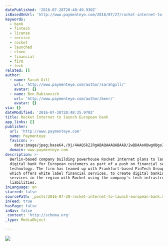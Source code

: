 ```yaml
---
datePublished: '2016-07-28T20:48:49.930Z'
isBasedOnUrl: 'http://www.paymenteye.com/2016/07/27/rocket-internet-to-launch-european-bank/'
keywords:
  - bank
  - fintech
  - license
  - service
  - rocket
  - launched
  - clone
  - financial
  - firm
  - tech
related: []
author:
  - name: Sarah Gill
    url: 'http://www.paymenteye.com/author/sarahgill/'
    avatar: {}
  - name: Ben Rabinovich
    url: 'http://www.paymenteye.com/author/benr/'
    avatar: {}
via: {}
dateModified: '2016-07-28T20:48:35.970Z'
title: Rocket Internet to launch European bank
app_links: []
publisher:
  url: 'http://www.paymenteye.com'
  name: Paymenteye
  favicon: >-
    data:image/jpeg;base64,/9j/4AAQSkZJRgABAQAAAQABAAD/2wBDAAoHBwgHBgoICAgLCgoLDhgQDg0NDh0VFhEYIx8lJCIfIiEmKzcvJik0KSEiMEExNDk7Pj4+JS5ESUM8SDc9Pjv/2wBDAQoLCw4NDhwQEBw7KCIoOzs7Ozs7Ozs7Ozs7Ozs7Ozs7Ozs7Ozs7Ozs7Ozs7Ozs7Ozs7Ozs7Ozs7Ozs7Ozs7Ozv/wAARCAAQABADASIAAhEBAxEB/8QAFgABAQEAAAAAAAAAAAAAAAAAAQIG/8QAIxABAQACAQMDBQAAAAAAAAAAAQIDEQAEEiETMVFBcYGRsf/EABQBAQAAAAAAAAAAAAAAAAAAAAX/xAAWEQEBAQAAAAAAAAAAAAAAAAAAAUH/2gAMAwEAAhEDEQA/AMd0kLiuomG2iRsEDS0+fjRx63ESRY46ew9RxmjbtPGj6a/XDpOocZWNMadtdhfymnz9v5yc9vpzNMNtbSUTQBPt+eJiLcf/2Q==
  domain: www.paymenteye.com
description: >-
  Berlin-based company building powerhouse Rocket Internet plans to launch a new
  digital bank for European customers as part of a push on financial services
  technology. The firm has teamed up with Frankfurt-based FinTech Group AG,
  which offers white label financial services, to create digital banking
  services in the region with Rocket using the company's tech infrastructure and
  liabilities.
inLanguage: en
starred: false
sourcePath: _posts/2016-07-28-rocket-internet-to-launch-european-bank.md
inFeed: true
hasPage: false
inNav: false
_context: 'http://schema.org'
_type: MediaObject

---
```

![](https://the-grid-user-content.s3-us-west-2.amazonaws.com/b40c027a-f59b-40a7-8bb7-540defb970c1.jpg)